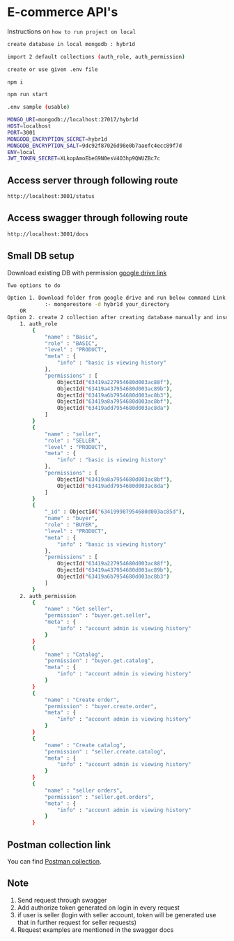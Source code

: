 # E-commerce API's

Instructions on `how to run project on local` 

```sh
create database in local mongodb : hybr1d
```
```sh
import 2 default collections (auth_role, auth_permission)
```
```sh
create or use given .env file
```
```sh
npm i
```
```sh
npm run start
```

```sh
.env sample (usable)

MONGO_URI=mongodb://localhost:27017/hybr1d
HOST=localhost
PORT=3001
MONGODB_ENCRYPTION_SECRET=hybr1d
MONGODB_ENCRYPTION_SALT=9dc92f87026d98e0b7aaefc4ecc89f7d
ENV=local
JWT_TOKEN_SECRET=XLkopAmoEbeG9N0esV4O3hp9QWUZBc7c
```


## Access server through following route 
```sh
http://localhost:3001/status
```

## Access swagger through following route 
```sh
http://localhost:3001/docs
```

## Small DB setup
Download existing DB with permission [google drive link](https://drive.google.com/drive/folders/1P2fD6MD6KovkZeKdHPOrfNT1QkKm5mhf?usp=sharing)
```sh
Two options to do

Option 1. Download folder from google drive and run below command Link above, which will import existing database in your system
            :- mongorestore -d hybr1d your_directory
    OR
Option 2. create 2 collection after creating database manually and insert following documents
    1. auth_role
        {
            "name" : "Basic",
            "role" : "BASIC",
            "level" : "PRODUCT",
            "meta" : {
                "info" : "basic is viewing history"
            },
            "permissions" : [ 
                ObjectId("63419a227954680d003ac88f"), 
                ObjectId("63419a437954680d003ac89b"), 
                ObjectId("63419a6b7954680d003ac8b3"), 
                ObjectId("63419a8a7954680d003ac8bf"), 
                ObjectId("63419add7954680d003ac8da")
            ]
        }
        {
            "name" : "seller",
            "role" : "SELLER",
            "level" : "PRODUCT",
            "meta" : {
                "info" : "basic is viewing history"
            },
            "permissions" : [ 
                ObjectId("63419a8a7954680d003ac8bf"), 
                ObjectId("63419add7954680d003ac8da")
            ]
        }
        {
            "_id" : ObjectId("634199987954680d003ac85d"),
            "name" : "buyer",
            "role" : "BUYER",
            "level" : "PRODUCT",
            "meta" : {
                "info" : "basic is viewing history"
            },
            "permissions" : [ 
                ObjectId("63419a227954680d003ac88f"), 
                ObjectId("63419a437954680d003ac89b"), 
                ObjectId("63419a6b7954680d003ac8b3")
            ]
        }
    2. auth_permission
        {
            "name" : "Get seller",
            "permission" : "buyer.get.seller",
            "meta" : {
                "info" : "account admin is viewing history"
            }
        }
        {
            "name" : "Catalog",
            "permission" : "buyer.get.catalog",
            "meta" : {
                "info" : "account admin is viewing history"
            }
        }
        {
            "name" : "Create order",
            "permission" : "buyer.create.order",
            "meta" : {
                "info" : "account admin is viewing history"
            }
        }
        {
            "name" : "Create catalog",
            "permission" : "seller.create.catalog",
            "meta" : {
                "info" : "account admin is viewing history"
            }
        }
        {
            "name" : "seller orders",
            "permission" : "seller.get.orders",
            "meta" : {
                "info" : "account admin is viewing history"
            }
        }
```

## Postman collection link
You can find [Postman collection](https://www.postman.com/collections/96fb0b3be52d55d50e10).

## Note
1. Send request through swagger
2. Add authorize token generated on login in every request
3. if user is seller (login with seller account, token will be generated use that in further request for seller requests)
4. Request examples are mentioned in the swagger docs

